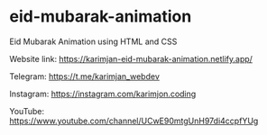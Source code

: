 # eid-mubarak-animation
Eid Mubarak Animation using HTML and CSS

Website link: https://karimjan-eid-mubarak-animation.netlify.app/

Telegram: https://t.me/karimjan_webdev

Instagram: https://instagram.com/karimjon.coding

YouTube: https://www.youtube.com/channel/UCwE90mtgUnH97di4ccpfYUg
